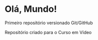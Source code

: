 # Olá, Mundo!

 Primeiro repositório versionado Git/GitHub 

 Repositório criado para o Curso em Vídeo 
